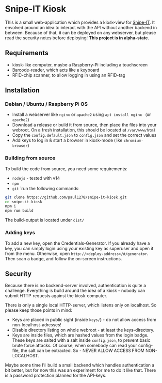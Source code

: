 # Snipe-IT Kiosk
This is a small web-application which provides a kiosk-view for [Snipe-IT](https://github.com/snipe/snipe-it).
It envolved around an idea to interact with the API without another backend in between. Because of that, it can be deployed on any webserver, but please read the security notes before deploying!
**This project is in alpha-state.**
## Requirements
- kiosk-like computer, maybe a Raspberry-Pi including a touchscreen
- Barcode-reader, which acts like a keyboard
- RFID-chip scanner, to allow logging in using an RFID-tag

## Installation
### Debian / Ubuntu / Raspberry Pi OS
- Install a webserver like `nginx` or `apache2` using `apt install nginx ` (or `apache2`)
- Download a release or build it from source, then place the files into your webroot. On a fresh installation, this should be located at `/var/www/html`
- Copy the `config.default.json` to `config.json` and set the correct values
- Add keys to log in & start a browser in kiosk-mode (like `chromium-browser`)

### Building from source
To build the code from source, you need some requirements:
- `nodejs` - tested with v14
- `npm`
- `git`
`run the following commands:
```bash
git clone https://github.com/paul1278/snipe-it-kiosk.git
cd snipe-it-kiosk
npm i
npm run build
```

The build-output is located under `dist/`

### Adding keys
To add a new key, open the Credentials-Generator.
If you already have a key, you can simply login using your existing key as superuser and open it from the menu.
Otherwise, open `http://<deploy-address>/#/generator`. Then scan a badge, and follow the on-screen instructions.

## Security
Because there is no backend-server involved, authentication is quite a challenge.
Everything is build around the idea of a kiosk - nobody can submit HTTP-requests against the kiosk-computer.

There is only a single local HTTP-server, which listens only on localhost.
So please keep those points in mind:
* Keys are placed in public sight (inside `keys/`) - do not allow access from non-localhost-adresses!
* Disable directory listing on whole webroot - at least the keys-directory.
* Keys are inside files, which are hashed values from the login badge. These keys are salted with a salt inside `config.json`, to prevent basic brute force attacks. Of course,
when somebody can read your config-file, the salt can be extracted. So - NEVER ALLOW ACCESS FROM NON-LOCALHOST.

Maybe some time I'll build a small backend which handles authentication a bit better, but for now this was an experiment for me to do it like that.
There is a password protection planned for the API-keys.